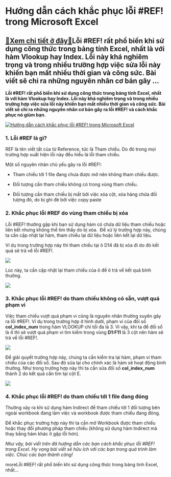 Hướng dẫn cách khắc phục lỗi #REF! trong Microsoft Excel
========================================================

[:gift:Xem chi tiết ở đây:gift:](https://hddtvn.com/huong-dan-cach-khac-phuc-loi-ref-trong-microsoft-excel/)Lỗi #REF! rất phổ biến khi sử dụng công thức trong bảng tính Excel, nhất là với hàm Vlookup hay Index. Lỗi này khá nghiêm trọng và trong nhiều trường hợp việc sửa lỗi này khiến bạn mất nhiều thời gian và công sức. Bài viết sẽ chỉ ra những nguyên nhân cơ bản gây …
-----------------------------------------------------------------------------------------------------------------------------------------------------------------------------------------------------------------------------------------------------------------------

**Lỗi #REF! rất phổ biến khi sử dụng công thức trong bảng tính Excel, nhất là với hàm Vlookup hay Index. Lỗi này khá nghiêm trọng và trong nhiều trường hợp việc sửa lỗi này khiến bạn mất nhiều thời gian và công sức. Bài viết sẽ chỉ ra những nguyên nhân cơ bản gây ra lỗi #REF! và cách khắc phục nó giùm bạn.**


[![Hướng dẫn cách khắc phục lỗi #REF! trong Microsoft Excel](https://hddtvn.com/wp-content/uploads/2021/01/AJe50xb.png "Hướng dẫn cách khắc phục lỗi #REF! trong Microsoft Excel")](https://hddtvn.com/wp-content/uploads/2021/01/AJe50xb.png)


### 1. Lỗi #REF là gì?


REF là tên viết tắt của từ Reference, tức là Tham chiếu. Do đó trong mọi trường hợp xuất hiện lỗi này đều hiểu là lỗi tham chiếu.


Một số nguyên nhân chủ yếu gây ra lỗi #REF!:




* Tham chiếu tới 1 file đang chưa được mở nên không tham chiếu được.

* Đối tượng cần tham chiếu không có trong vùng tham chiếu.

* Đối tượng cần tham chiếu bị mất bởi việc xóa cột, xóa hàng chứa đối tượng đó, do bị ghi đè bởi việc copy paste



### 2. Khắc phục lỗi #REF do vùng tham chiếu bị xóa


Lỗi #REF! thường gặp khi bạn sử dụng hàm có chứa dữ liệu tham chiếu hoặc liên kết nhưng không thể tìm thấy do bị xóa.  Để xử lý trường hợp này, chúng ta cần cập nhật lại hàm, tham chiếu lại dữ liệu hoặc liên kết lại dữ liệu.


Ví dụ trong trường hợp này thì tham chiếu tại ô D14 đã bị xóa đi do đó kết quả sẽ trả về lỗi #REF!.


![](https://hddtvn.com/wp-content/uploads/2021/01/nwTRAfC.png)


Lúc này, ta cần cập nhật lại tham chiếu của ô để ô trả về kết quả bình thường.


![](https://hddtvn.com/wp-content/uploads/2021/01/F1Fgkrj.png)


### 3. Khắc phục lỗi #REF! do tham chiếu không có sẵn, vượt quá phạm vi


Việc tham chiếu vượt quá phạm vi cũng là nguyên nhân thường xuyên gây ra lỗi #REF!. Ví dụ trong trường hợp ở hình dưới, phạm vi của đối số **col\_index\_num** trong hàm VLOOKUP chỉ tối đa là 3. Vì vậy, khi ta để đối số là 4 thì sẽ vượt quá phạm vi tìm kiếm trong vùng **D1:F11** là 3 cột nên hàm sẽ trả về lỗi #REF!.


![](https://hddtvn.com/wp-content/uploads/2021/01/65fegiV.png)


Để giải quyết trường hợp này, chúng ta cần kiểm tra lại hàm, phạm vi tham chiếu của các đối số. Sau đó sửa lại cho chính xác là hàm sẽ hoạt động bình thường. Như trong trường hợp này thì ta cần sửa đối số **col\_index\_num** thành 2 do kết quả cần tìm tại cột E.


![](https://hddtvn.com/wp-content/uploads/2021/01/CcG2F3P.png)


### 4. Khắc phục lỗi #REF! do tham chiếu tới 1 file đang đóng


Thường xảy ra khi sử dụng hàm Indirect để tham chiếu tới 1 đối tượng bên ngoài workbook đang làm việc và workbook được tham chiếu đang đóng.


Để khắc phục trường hợp này thì ta cần mở Workbook được tham chiếu hoặc thay đổi phương pháp tham chiếu (không sử dụng hàm Indirect mà thay bằng hàm khác ít gặp lỗi hơn).


*Như vậy, bài viết trên đã hướng dẫn các bạn cách khắc phục lỗi #REF! trong Excel. Hy vọng bài viết sẽ hữu ích với các bạn trong quá trình làm việc. Chúc các bạn thành công!*


moreLỗi #REF! rất phổ biến khi sử dụng công thức trong bảng tính Excel, nhất…

